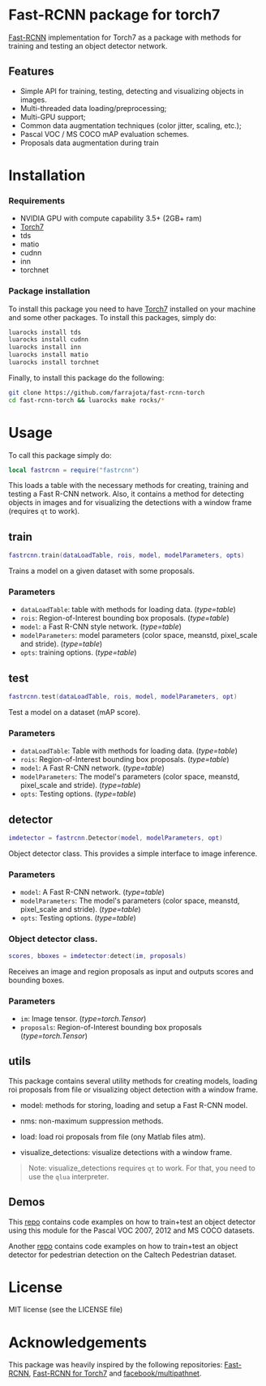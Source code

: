 # Fast-RCNN package for torch7

[Fast-RCNN](https://github.com/rbgirshick/fast-rcnn) implementation for Torch7 as a package with methods for training and testing an object detector network.


## Features

- Simple API for training, testing, detecting and visualizing objects in images.
- Multi-threaded data loading/preprocessing;
- Multi-GPU support;
- Common data augmentation techniques (color jitter, scaling, etc.);
- Pascal VOC / MS COCO mAP evaluation schemes.
- Proposals data augmentation during train


# Installation

### Requirements

- NVIDIA GPU with compute capability 3.5+ (2GB+ ram)
- [Torch7](http://torch.ch/docs/getting-started.html)
- tds
- matio
- cudnn
- inn
- torchnet


### Package installation

To install this package you need to have [Torch7](http://torch.ch/docs/getting-started.html) installed on your machine and some other packages. To install this packages, simply do:

```bash
luarocks install tds
luarocks install cudnn
luarocks install inn
luarocks install matio
luarocks install torchnet
```

Finally, to install this package do the following:

```bash
git clone https://github.com/farrajota/fast-rcnn-torch
cd fast-rcnn-torch && luarocks make rocks/*
```


# Usage

To call this package simply do:

```lua
local fastrcnn = require("fastrcnn")
```

This loads a table with the necessary methods for creating, training and testing a Fast R-CNN network. Also, it contains a method for detecting objects in images and for visualizing the detections with a window frame (requires `qt` to work).


## train

```lua
fastrcnn.train(dataLoadTable, rois, model, modelParameters, opts)
```

Trains a model on a given dataset with some proposals.

### Parameters

- `dataLoadTable`: table with methods for loading data. (*type=table*)
- `rois`: Region-of-Interest bounding box proposals. (*type=table*)
- `model`: a Fast R-CNN style network. (*type=table*)
- `modelParameters`: model parameters (color space, meanstd, pixel_scale and stride). (*type=table*)
- `opts`: training options. (*type=table*)



## test

```lua
fastrcnn.test(dataLoadTable, rois, model, modelParameters, opt)
```

Test a model on a dataset (mAP score).

### Parameters

- `dataLoadTable`: Table with methods for loading data. (*type=table*)
- `rois`: Region-of-Interest bounding box proposals. (*type=table*)
- `model`: A Fast R-CNN network. (*type=table*)
- `modelParameters`: The model's parameters (color space, meanstd, pixel_scale and stride). (*type=table*)
- `opts`: Testing options. (*type=table*)


## detector

```lua
imdetector = fastrcnn.Detector(model, modelParameters, opt)
```

Object detector class. This provides a simple interface to image inference.

### Parameters

- `model`: A Fast R-CNN network. (*type=table*)
- `modelParameters`: The model's parameters (color space, meanstd, pixel_scale and stride). (*type=table*)
- `opts`: Testing options. (*type=table*)


### Object detector class.

```lua
scores, bboxes = imdetector:detect(im, proposals)
```

Receives an image and region proposals as input and outputs scores and bounding boxes.

### Parameters

- `im`: Image tensor. (*type=torch.Tensor*)
- `proposals`: Region-of-Interest bounding box proposals (*type=torch.Tensor*)


## utils

This package contains several utility methods for creating models, loading roi proposals from file or visualizing object detection with a window frame.

- model: methods for storing, loading and setup a Fast R-CNN model.

- nms: non-maximum suppression methods.

- load: load roi proposals from file (ony Matlab files atm).

- visualize_detections: visualize detections with a window frame.

> Note: visualize_detections requires `qt` to work. For that, you need to use the `qlua` interpreter.


## Demos

This [repo](https://github.com/farrajota/fastrcnn-example-torch) contains code examples on how to train+test an object detector using this module for the Pascal VOC 2007, 2012 and MS COCO datasets.

Another [repo](https://github.com/farrajota/pedestrian_detector_torch) contains code examples on how to train+test an object detector for pedestrian detection on the Caltech Pedestrian dataset.


# License

MIT license (see the LICENSE file)


# Acknowledgements

This package was heavily inspired by the following repositories: [Fast-RCNN](https://github.com/rbgirshick/fast-rcnn), [Fast-RCNN for Torch7](https://github.com/mahyarnajibi/fast-rcnn-torch) and [facebook/multipathnet](https://github.com/facebookresearch/multipathnet).
